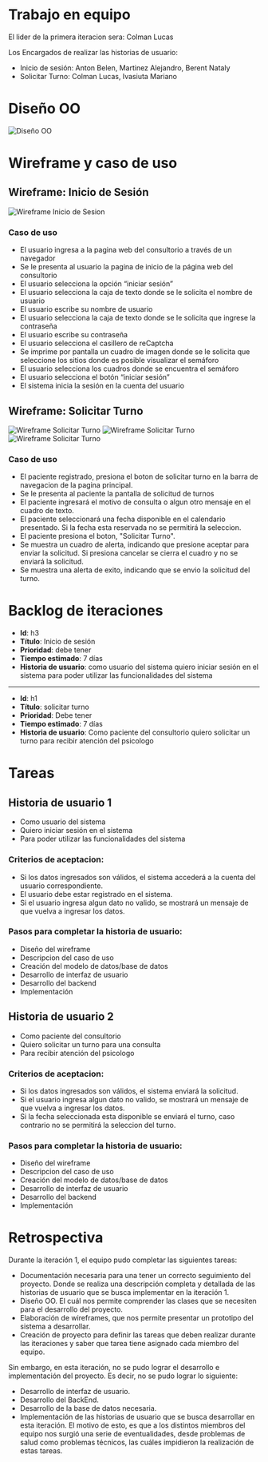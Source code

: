 # Trabajo en equipo
El lider de la primera iteracion sera: Colman Lucas

Los Encargados de realizar las historias de usuario:
* Inicio de sesión: Anton Belen, Martinez Alejandro, Berent Nataly
* Solicitar Turno: Colman Lucas, Ivasiuta Mariano


# Diseño OO
![Diseño OO](https://github.com/LucasColman/Integrador-POO2/blob/master/docs/images/Dise%C3%B1oOOIt1.PNG)

# Wireframe y caso de uso
## Wireframe: Inicio de Sesión
![Wireframe Inicio de Sesion](https://github.com/LucasColman/Integrador-POO2/blob/master/docs/images/wireframe_InicioSesion.png)

### Caso de uso
* El usuario ingresa a la pagina web del consultorio  a través de un navegador
* Se le presenta al usuario la pagina de inicio de la página web del consultorio
* El usuario selecciona la opción “iniciar sesión”
* El usuario selecciona la caja de texto donde se le solicita el nombre de usuario 
* El usuario escribe su nombre de usuario 
* El usuario selecciona la caja de texto donde se le solicita que ingrese la contraseña 
* El usuario escribe su contraseña
* El usuario selecciona el casillero de reCaptcha
* Se imprime por pantalla un cuadro de imagen donde se le solicita que seleccione los sitios donde es posible visualizar el semáforo 
* El usuario selecciona los cuadros donde se encuentra el semáforo 
* El usuario selecciona el botón “iniciar sesión”
* El sistema inicia la sesión en la cuenta del usuario

## Wireframe: Solicitar Turno
![Wireframe Solicitar Turno](https://github.com/LucasColman/Integrador-POO2/blob/master/docs/images/wireframe_SolicitarTurno1.PNG)
![Wireframe Solicitar Turno](https://github.com/LucasColman/Integrador-POO2/blob/master/docs/images/wireframe_SolicitarTurno2.PNG)
![Wireframe Solicitar Turno](https://github.com/LucasColman/Integrador-POO2/blob/master/docs/images/wireframe_SolicitarTurno3.PNG)


### Caso de uso
* El paciente registrado, presiona el boton de solicitar turno en la barra de navegacion de la pagina principal.
* Se le presenta al paciente la pantalla de solicitud de turnos
* El paciente ingresará el motivo de consulta o algun otro mensaje en el cuadro de texto.
* El paciente seleccionará una fecha disponible en el calendario presentado. Si la fecha esta reservada no se  permitirá la seleccion.
* El paciente presiona el boton, "Solicitar Turno".
* Se muestra un cuadro de alerta, indicando que presione aceptar para enviar la solicitud. Si presiona cancelar se cierra el cuadro y no se enviará la solicitud.
* Se muestra una alerta de exito, indicando que se envio la solicitud del turno.


# Backlog de iteraciones
* **Id**: h3
* **Título**: Inicio de sesión
* **Prioridad**: debe tener
* **Tiempo estimado**: 7 días
* **Historia de usuario**: como usuario del sistema quiero iniciar sesión en el sistema para poder utilizar las funcionalidades del sistema
---
* **Id**: h1
* **Título**: solicitar turno
* **Prioridad**: Debe tener
* **Tiempo estimado**: 7 días
* **Historia de usuario**: Como paciente del consultorio quiero solicitar un turno para recibir atención del psicologo

# Tareas
## Historia de usuario 1
* Como usuario del sistema
* Quiero iniciar sesión en el sistema
* Para poder utilizar las funcionalidades del sistema

### Criterios de aceptacion:
* Si los datos ingresados son válidos, el sistema accederá a la cuenta del usuario correspondiente.
* El usuario debe estar registrado en el sistema.
* Si el usuario ingresa algun dato no valido, se mostrará un mensaje de que vuelva a ingresar los datos.

### Pasos para completar la historia de usuario:
* Diseño del wireframe
* Descripcion del caso de uso
* Creación del modelo de datos/base de datos
* Desarrollo de interfaz de usuario
* Desarrollo del backend
* Implementación

## Historia de usuario 2
* Como paciente del consultorio 
* Quiero solicitar un turno para una consulta 
* Para recibir atención del psicologo
### Criterios de aceptacion:
* Si los datos ingresados son válidos, el sistema enviará la solicitud.
* Si el usuario ingresa algun dato no valido, se mostrará un mensaje de que vuelva a ingresar los datos.
* Si la fecha seleccionada esta disponible se enviará el turno, caso contrario no se permitirá la seleccion del turno.

### Pasos para completar la historia de usuario:
* Diseño del wireframe
* Descripcion del caso de uso
* Creación del modelo de datos/base de datos
* Desarrollo de interfaz de usuario
* Desarrollo del backend
* Implementación

# Retrospectiva
Durante la iteración 1, el equipo pudo completar las siguientes tareas:
* Documentación necesaria para una tener un correcto seguimiento del proyecto. Donde se realiza una descripción completa y detallada de las historias de usuario que se busca implementar en la iteración 1.
* Diseño OO. El cuál nos permite comprender las clases que se necesiten para el desarrollo del proyecto.
* Elaboración de wireframes, que nos permite presentar un prototipo del sistema a desarrollar.
* Creación de proyecto para definir las tareas que deben realizar durante las iteraciones y saber que tarea tiene asignado cada miembro del equipo.

Sin embargo, en esta iteración, no se pudo lograr el desarrollo e implementación del proyecto. Es decir, no se pudo lograr lo siguiente:
* Desarrollo de interfaz de usuario.
* Desarrollo del BackEnd.
* Desarrollo de la base de datos necesaria.
* Implementación de las historias de usuario que se busca desarrollar en esta iteración. 
El motivo de esto, es que a los distintos miembros del equipo nos surgió una serie de eventualidades, desde problemas de salud como problemas técnicos, las cuáles impidieron la realización de estas tareas.
